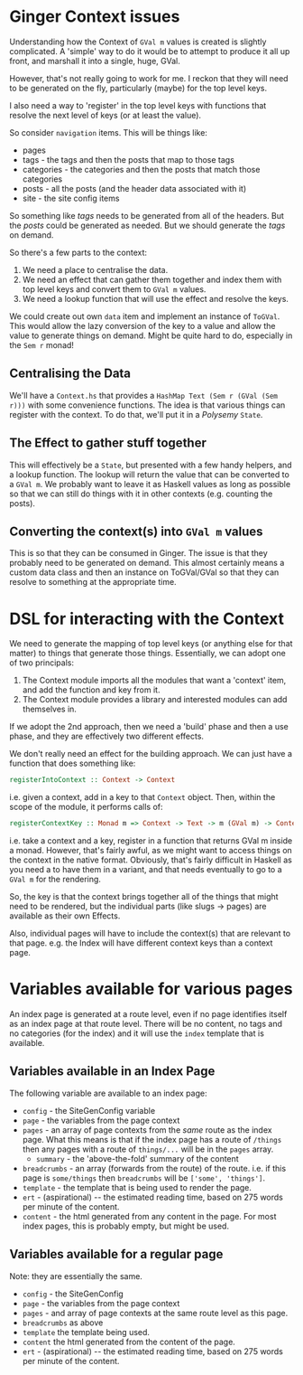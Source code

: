 # Ginger Context issues

Understanding how the Context of `GVal m` values is created is slightly
complicated.  A 'simple' way to do it would be to attempt to produce it all up
front, and marshall it into a single, huge, GVal.

However, that's not really going to work for me.  I reckon that they will need
to be generated on the fly, particularly (maybe) for the top level keys.

I also need a way to 'register' in the top level keys with functions that
resolve the next level of keys (or at least the value).

So consider `navigation` items.  This will be things like:

* pages
* tags  - the tags and then the posts that map to those tags
* categories - the categories and then the posts that match those categories
* posts - all the posts (and the header data associated with it)
* site - the site config items

So something like *tags* needs to be generated from all of the headers.  But the
*posts* could be generated as needed.  But we should generate the *tags* on
demand.

So there's a few parts to the context:

1. We need a place to centralise the data.
2. We need an effect that can gather them together and index them with top level
   keys and convert them to `GVal m` values.
3. We need a lookup function that will use the effect and resolve the keys.

We could create out own `data` item and implement an instance of `ToGVal`. This
would allow the lazy conversion of the key to a value and allow the value to
generate things on demand.  Might be quite hard to do, especially in the `Sem r`
monad!

## Centralising the Data

We'll have a `Context.hs` that provides a `HashMap Text (Sem r (GVal (Sem r)))`
with some convenience functions.  The idea is that various things can register
with the context.  To do that, we'll put it in a *Polysemy* `State`.

## The Effect to gather stuff together

This will effectively be a `State`, but presented with a few handy helpers, and
a lookup function.  The lookup will return the value that can be converted to
a `GVal m`.  We probably want to leave it as Haskell values as long as possible
so that we can still do things with it in other contexts (e.g. counting the
posts).

## Converting the context(s) into `GVal m` values

This is so that they can be consumed in Ginger.  The issue is that they probably
need to be generated on demand.  This almost certainly means a custom data class
and then an instance on ToGVal/GVal so that they can resolve to something at the
appropriate time.

# DSL for interacting with the Context

We need to generate the mapping of top level keys (or anything else for that
matter) to things that generate those things.  Essentially, we can adopt one of
two principals:

 1. The Context module imports all the modules that want a 'context' item, and
    add the function and key from it.
 2. The Context module provides a library and interested modules can add
    themselves in.

If we adopt the 2nd approach, then we need a 'build' phase and then a use phase,
and they are effectively two different effects.

We don't really need an effect for the building approach.  We can just have
a function that does something like:

```haskell
registerIntoContext :: Context -> Context
```

i.e. given a context, add in a key to that `Context` object.  Then, within the
scope of the module, it performs calls of:

```haskell
registerContextKey :: Monad m => Context -> Text -> m (GVal m) -> Context
```

i.e. take a context and a key, register in a function that returns GVal m inside
a monad.  However, that's fairly awful, as we might want to access things on the
context in the native format.  Obviously, that's fairly difficult in Haskell as
you need a to have them in a variant, and that needs eventually to go to a
`GVal m` for the rendering.

So, the key is that the context brings together all of the things that might
need to be rendered, but the individual parts (like slugs -> pages) are
available as their own Effects.

Also, individual pages will have to include the context(s) that are relevant to
that page.  e.g. the Index will have different context keys than a context page.

# Variables available for various pages

An index page is generated at a route level, even if no page identifies itself
as an index page at that route level.  There will be no content, no tags and no
categories (for the index) and it will use the `index` template that is
available.

## Variables available in an Index Page

The following variable are available to an index page:

* `config` - the SiteGenConfig variable
* `page` - the variables from the page context
* `pages` - an array of page contexts from the *same* route as the index page.
  What this means is that if the index page has a route of `/things` then any
  pages with a route of `things/...` will be in the `pages` array.
  * `summary` - the 'above-the-fold' summary of the content
* `breadcrumbs` - an array (forwards from the route) of the route.  i.e. if
  this page is `some/things` then `breadcrumbs` will be `['some', 'things']`.
* `template` - the template that is being used to render the page.
* `ert` - (aspirational) -- the estimated reading time, based on 275 words per
  minute of the content.
* `content` - the html generated from any content in the page.  For most index
  pages, this is probably empty, but might be used.

## Variables available for a regular page

Note: they are essentially the same.

* `config` - the SiteGenConfig
* `page` - the variables from the page context
* `pages` - and array of page contexts at the same route level as this page.
* `breadcrumbs` as above
* `template` the template being used.
* `content` the html generated from the content of the page.
* `ert` - (aspirational) -- the estimated reading time, based on 275 words per
  minute of the content.
